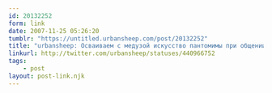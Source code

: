 ```yaml
---
id: 20132252
form: link
date: 2007-11-25 05:26:20
tumblr: "https://untitled.urbansheep.com/post/20132252"
title: "urbansheep: Осваиваем с медузой искусство пантомимы при общении с официантками, слоняемся, потому что даже танцпол заскучал."
linkurl: http://twitter.com/urbansheep/statuses/440966752
tags:
    - post
layout: post-link.njk
---
```


